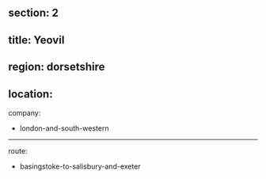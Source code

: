﻿section: 2
----
title: Yeovil
----
region: dorsetshire
----
location:
----
company:
- london-and-south-western
----
route:
- basingstoke-to-salisbury-and-exeter
